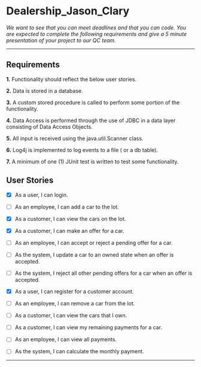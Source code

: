 # Dealership_Jason_Clary
*We want to see that you can meet deadlines and that you can code. You are expected to complete the following requirements and give a 5 minute presentation of your project to our QC team.*

***
## Requirements
**1.** Functionality should reflect the below user stories.

**2.** Data is stored in a database.

**3.** A custom stored procedure is called to perform some portion of the functionality.

**4.** Data Access is performed through the use of JDBC in a data layer consisting of Data Access Objects.

**5.** All input is received using the java.util.Scanner class.

**6.** Log4j is implemented to log events to a file ( or a db table).

**7.** A minimum of one (1) JUnit test is written to test some functionality.

## User Stories
- [x] As a user, I can login.

- [ ] As an employee, I can add a car to the lot.

- [x] As a customer, I can view the cars on the lot.

- [x] As a customer, I can make an offer for a car.

- [ ] As an employee, I can accept or reject a pending offer for a car.

- [ ] As the system, I update a car to an owned state when an offer is accepted.

- [ ] As the system, I reject all other pending offers for a car when an offer is accepted.

- [x] As a user, I can register for a customer account.

- [ ] As an employee, I can remove a car from the lot.

- [ ] As a customer, I can view the cars that I own.

- [ ] As a customer, I can view my remaining payments for a car.

- [ ] As an employee, I can view all payments.

- [ ] As the system, I can calculate the monthly payment. 
***


